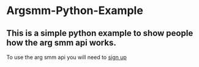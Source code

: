 # Argsmm-Python-Example
This is a simple python example to show people how the arg smm api works.
---------------------------------------
To use the arg smm api you will need to [sign up](https://arg-smm.com)

